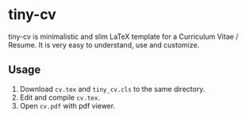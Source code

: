 # tiny-cv 

tiny-cv is minimalistic and slim LaTeX template for a Curriculum Vitae / Resume. 
It is very easy to understand, use and customize.

## Usage 

1. Download `cv.tex` and `tiny_cv.cls` to the same directory.
2. Edit and compile `cv.tex`.
3. Open `cv.pdf` with pdf viewer.

